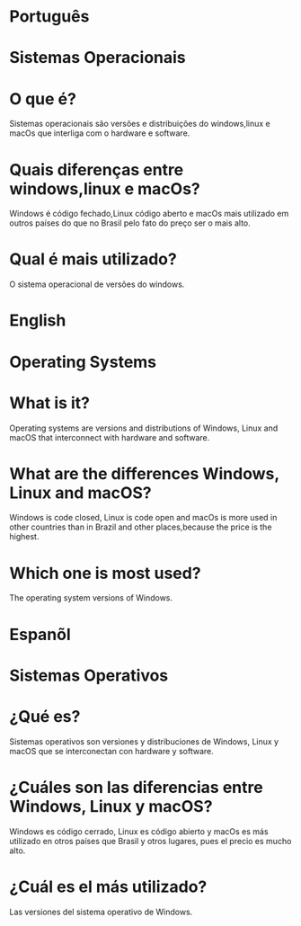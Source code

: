 # Português 

# Sistemas Operacionais 


# O que é? 

Sistemas operacionais são  versões e distribuições do windows,linux e macOs que interliga com o hardware e software.


# Quais diferenças entre  windows,linux e macOs?

Windows é código fechado,Linux código aberto e macOs mais utilizado em outros países do que no  Brasil pelo fato do preço ser o mais alto.

# Qual é mais utilizado? 

O sistema operacional de versões do windows. 



# English 

# Operating Systems

# What is it?

Operating systems are versions and distributions of Windows, Linux and macOS that interconnect with hardware and software.

# What are the differences  Windows, Linux and macOS?

Windows is code closed, Linux is code open and macOs is more used in other countries than in Brazil and other places,because the price is the highest.

# Which one is most used?

The operating system versions of Windows.

# Espanõl 

# Sistemas Operativos

# ¿Qué es?

 Sistemas operativos son versiones y distribuciones de Windows, Linux y macOS que se interconectan con hardware y software.

# ¿Cuáles son las diferencias entre Windows, Linux y macOS?

Windows es código cerrado, Linux es código abierto y macOs es más utilizado en otros países que Brasil y otros lugares, pues el precio es mucho alto.

# ¿Cuál es el más utilizado?

Las versiones del sistema operativo de Windows.









